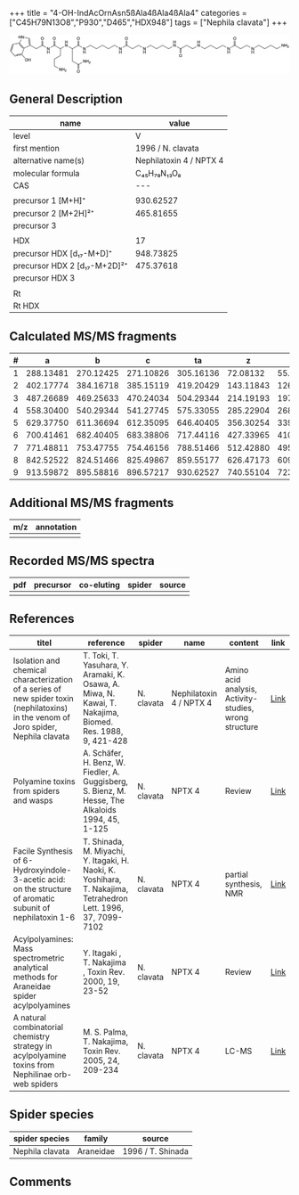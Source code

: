 +++
title = "4-OH-IndAcOrnAsn5ßAla4ßAla4ßAla4"
categories = ["C45H79N13O8","P930","D465","HDX948"]
tags = ["Nephila clavata"]
+++

![](/img/4-OH-IndAcOrnAsn5bAla4bAla4bAla4.png)

## General Description

| name                         | value                   |
|------------------------------|-------------------------|
| level                        | V                       |
| first mention                | 1996 / N. clavata       |
| alternative name(s)          | Nephilatoxin 4 / NPTX 4 |
| molecular formula            | C₄₅H₇₉N₁₃O₈             |
| CAS                          | ---                     |
|                              |                         |
| precursor 1 [M+H]⁺           | 930.62527               |
| precursor 2 [M+2H]²⁺         | 465.81655               |
| precursor 3                  |                         |
|                              |                         |
| HDX                          | 17                      |
| precursor HDX   [d₁₇-M+D]⁺   | 948.73825               |
| precursor HDX 2 [d₁₇-M+2D]²⁺ | 475.37618               |
| precursor HDX 3              |                         |
|                              |                         |
| Rt                           |                         |
| Rt HDX                       |                         |

## Calculated MS/MS fragments

| # | a         | b         | c         | ta        | z         | y         | tz        |
|---|-----------|-----------|-----------|-----------|-----------|-----------|-----------|
| 1 | 288.13481 | 270.12425 | 271.10826 | 305.16136 | 72.08132  | 55.05477  | 89.10787  |
| 2 | 402.17774 | 384.16718 | 385.15119 | 419.20429 | 143.11843 | 126.09188 | 160.14498 |
| 3 | 487.26689 | 469.25633 | 470.24034 | 504.29344 | 214.19193 | 197.16538 | 231.21848 |
| 4 | 558.30400 | 540.29344 | 541.27745 | 575.33055 | 285.22904 | 268.20249 | 302.25559 |
| 5 | 629.37750 | 611.36694 | 612.35095 | 646.40405 | 356.30254 | 339.27599 | 373.32909 |
| 6 | 700.41461 | 682.40405 | 683.38806 | 717.44116 | 427.33965 | 410.31310 | 444.36620 |
| 7 | 771.48811 | 753.47755 | 754.46156 | 788.51466 | 512.42880 | 495.40225 | 529.45535 |
| 8 | 842.52522 | 824.51466 | 825.49867 | 859.55177 | 626.47173 | 609.44518 | 643.49828 |
| 9 | 913.59872 | 895.58816 | 896.57217 | 930.62527 | 740.55104 | 723.52449 | 757.57759 |

## Additional MS/MS fragments

| m/z       | annotation |
|-----------|------------|
|           |            |

## Recorded MS/MS spectra

| pdf | precursor | co-eluting | spider    | source                              |
|-----|-----------|------------|-----------|-------------------------------------|
|     |           |            |           |                                     |

## References

| titel                                                                                                                                | reference                                                                                                      | spider     | name                    | content                                                | link                                                                        |
|--------------------------------------------------------------------------------------------------------------------------------------|----------------------------------------------------------------------------------------------------------------|------------|-------------------------|--------------------------------------------------------|-----------------------------------------------------------------------------|
| Isolation and chemical characterization of a series of new spider toxin (nephilatoxins) in the venom of Joro spider, Nephila clavata | T. Toki, T. Yasuhara, Y. Aramaki, K. Osawa, A. Miwa, N. Kawai, T. Nakajima, Biomed. Res. 1988, 9, 421-428      | N. clavata | Nephilatoxin 4 / NPTX 4 | Amino acid analysis, Activity-studies, wrong structure | [Link](https://www.jstage.jst.go.jp/article/biomedres/9/6/9_421/_article)   |
| Polyamine toxins from spiders and wasps                                                                                              | A. Schäfer, H. Benz, W. Fiedler, A. Guggisberg, S. Bienz, M. Hesse, The Alkaloids 1994, 45, 1-125              | N. clavata | NPTX 4                  | Review                                                 | [Link](https://www.sciencedirect.com/science/article/pii/S009995980860276X) |
| Facile Synthesis of 6-Hydroxyindole-3-acetic acid: on the structure of aromatic subunit of nephilatoxin 1-6                          | T. Shinada, M. Miyachi, Y. Itagaki, H. Naoki, K. Yoshihara, T. Nakajima, Tetrahedron Lett. 1996, 37, 7099-7102 | N. clavata | NPTX 4                  | partial synthesis, NMR                                 | [Link](https://www.sciencedirect.com/science/article/pii/0040403996015833)  |
| Acylpolyamines: Mass spectrometric analytical methods for Araneidae spider acylpolyamines                                            | Y. Itagaki , T. Nakajima , Toxin Rev. 2000, 19, 23-52                                                          | N. clavata | NPTX 4                  | Review                                                 | [Link](https://www.tandfonline.com/doi/abs/10.1081/TXR-100100314)           |
| A natural combinatorial chemistry strategy in acylpolyamine toxins from Nephilinae orb-web spiders                                   | M. S. Palma, T. Nakajima, Toxin Rev. 2005, 24, 209-234                                                         | N. clavata | NPTX 4                  | LC-MS                                                  | [Link](https://www.tandfonline.com/doi/abs/10.1081/TXR-200057857)           |

## Spider species

| spider species  | family    | source            |
|-----------------|-----------|-------------------|
| Nephila clavata | Araneidae | 1996 / T. Shinada |

## Comments